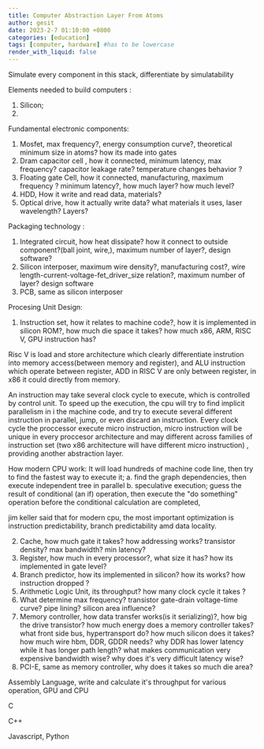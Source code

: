 ```yaml
---
title: Computer Abstraction Layer From Atoms
author: gesit
date: 2023-2-7 01:10:00 +0800
categories: [education]
tags: [computer, hardware] #has to be lowercase
render_with_liquid: false
---
```


Simulate  every component in this stack, differentiate by simulatability

Elements needed to build computers :
1. Silicon; 
2. 



Fundamental electronic components:
1. Mosfet, max frequency?, energy consumption curve?, theoretical minimum size in atoms? how its made into gates
2. Dram capacitor cell , how it connected, minimum latency, max frequency? capacitor leakage rate? temperature changes behavior ? 
3. Floating gate Cell, how it connected, manufacturing, maximum frequency ? minimum latency?, how much layer? how much level?
4. HDD, How it write and read data, materials?
5. Optical drive, how it actually write data? what materials it uses, laser wavelength? Layers?

Packaging technology :
1. Integrated circuit, how heat dissipate? how it connect to outside component?(ball joint, wire,), maximum number of layer?, design software?
2. Silicon interposer, maximum wire density?, manufacturing cost?, wire length-current-voltage-fet_driver_size relation?, maximum number of layer? design software
3. PCB, same as silicon interposer

Procesing Unit Design:
1. Instruction set, how it relates to machine code?, how it is implemented in silicon ROM?, how much die space it takes? how much x86, ARM, RISC V, GPU instruction has?   

Risc V is load and store architecture which clearly differentiate instrution into memory access(between memory and register), and ALU instruction which operate between register, ADD in RISC V are only between register, in x86 it could directly from memory.

An instruction may take several clock cycle to execute, which is controlled by control unit. To speed up the execution, the cpu will try to find implicit parallelism in i the machine code, and try to execute several different instruction in parallel, jump, or even discard an instruction. Every clock cycle the proccessor execute micro instruction, micro instruction will be unique in every proccesor architecture and may different across families of instruction set (two x86 architecture will have different micro instruction) , providing another abstraction layer.

How modern CPU work:
It will load hundreds of machine code line, then try to find the fastest way to execute it;
a. find the graph dependencies, then execute independent tree in parallel
b. speculative execution; guess the result of conditional (an if) operation, then execute the "do something" operation before the conditional calculation are completed, 

jim keller said that for modern cpu, the most important optimization is instruction predictability, branch  predictability amd data locality.



2. Cache, how much gate it takes? how addressing works? transistor density? max bandwidth? min latency? 
3. Register, how much in every processor?, what size it has? how its implemented in gate level?
4. Branch predictor, how its implemented in silicon? how its works? how instruction dropped ? 
5. Arithmetic Logic Unit, its throughput? how many clock cycle it takes ? 
6. What determine max frequency? transistor gate-drain voltage-time curve? pipe lining? silicon area influence?  
7. Memory controller, how data transfer works(is it serializing)?, how big the drive transistor? how much energy does a memory controller takes? what front side bus, hypertransport do? how much silicon does it takes? how much wire hbm, DDR, GDDR needs? why DDR has lower latency while it has longer path length? what makes communication very expensive bandwidth wise? why does it's very difficult latency wise?
8. PCI-E, same as memory controller, why does it takes so much die area?


Assembly Language, write and calculate it's throughput for various operation, GPU and CPU

C

C++

Javascript, Python









